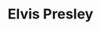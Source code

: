 ---
title: "Elvis Presley"
summary: "US singer. Born: 8 January 1935 in East Tupelo, Mississippi, USA. Died: 16 August 1977 in Memphis, Tennessee, USA . Elvis Presley is one of the most celebrated and influential musicians of the 20th century. Commercially successful in many genres, including rock 'n' roll, pop and gospel, he is the best-selling solo artist in the history of recorded music with estimated record sales of more than a billion units worldwide. He won three Grammys, also receiving the Grammy Lifetime Achievement Award at age 36, and has been inducted into a.o. Rock and Roll Hall of Fame, Country Music Hall of Fame, Rockabilly Hall of Fame and Gospel Hall of Fame. He is often referred to as \"The King of Rock and Roll\", or simply, \"The King\". His parents were and . Father of , daughter from his marriage to ."
image: "elvis-presley.jpg"
---